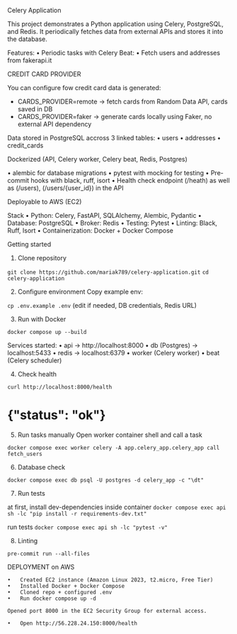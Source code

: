 Celery Application

This project demonstrates a Python application using Celery, PostgreSQL, and Redis.
It periodically fetches data from external APIs and stores it into the database.

Features:
•	Periodic tasks with Celery Beat:
•   Fetch users and addresses from fakerapi.it

CREDIT CARD PROVIDER 

You can configure fow credit card data is generated:
- CARDS_PROVIDER=remote -> fetch cards from Random Data API, cards saved in DB 
- CARDS_PROVIDER=faker -> generate cards locally using Faker, no external API dependency

Data stored in PostgreSQL accross 3 linked tables:
• users
• addresses
• credit_cards

Dockerized (API, Celery worker, Celery beat, Redis, Postgres)

• alembic for database migrations
• pytest with mocking for testing 
• Pre-commit hooks with black, ruff, isort
• Health check endpoint (/heath) as well as (/users), (/users/{user_id}) in the API 

Deployable to AWS (EC2)

Stack
	•	Python: Celery, FastAPI, SQLAlchemy, Alembic, Pydantic
	•	Database: PostgreSQL
	•	Broker: Redis
	•	Testing: Pytest
	•	Linting: Black, Ruff, Isort
	•	Containerization: Docker + Docker Compose


Getting started

1. Clone repository 

```git clone https://github.com/mariak789/celery-application.git```
```cd celery-application```

2. Configure environment 
Copy example env:

```cp .env.example .env``` 
(edit if needed, DB credentials, Redis URL)

3. Run with Docker 

```docker compose up --build``` 

Services started:
	•	api → http://localhost:8000
	•	db (Postgres) → localhost:5433
	•	redis → localhost:6379
	•	worker (Celery worker)
	•	beat (Celery scheduler)

4. Check health 

```curl http://localhost:8000/health```
# {"status": "ok"}

5. Run tasks manually 
Open worker container shell and call a task 

```docker compose exec worker celery -A app.celery_app.celery_app call fetch_users```

6. Database check 

```docker compose exec db psql -U postgres -d celery_app -c "\dt"```

7. Run tests
 
 at first, install dev-dependencies inside container
```docker compose exec api sh -lc "pip install -r requirements-dev.txt"```

 run tests
```docker compose exec api sh -lc "pytest -v"```

8. Linting 

```pre-commit run --all-files```


DEPLOYMENT on AWS 

	•	Created EC2 instance (Amazon Linux 2023, t2.micro, Free Tier)
	•	Installed Docker + Docker Compose
	•	Cloned repo + configured .env
	•	Run docker compose up -d

	Opened port 8000 in the EC2 Security Group for external access. 

	•	Open http://56.228.24.150:8000/health 



